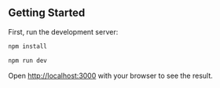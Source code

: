 ## Getting Started

First, run the development server:

```bash
npm install

npm run dev

```

Open [http://localhost:3000](http://localhost:3000) with your browser to see the result.
